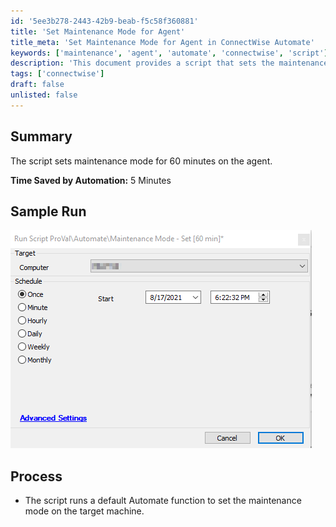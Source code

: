 ```yaml
---
id: '5ee3b278-2443-42b9-beab-f5c58f360881'
title: 'Set Maintenance Mode for Agent'
title_meta: 'Set Maintenance Mode for Agent in ConnectWise Automate'
keywords: ['maintenance', 'agent', 'automate', 'connectwise', 'script']
description: 'This document provides a script that sets the maintenance mode for 60 minutes on the agent in ConnectWise Automate, saving time and streamlining processes. It includes a sample run and an overview of the process involved in executing the script.'
tags: ['connectwise']
draft: false
unlisted: false
---
```


## Summary

The script sets maintenance mode for 60 minutes on the agent.

**Time Saved by Automation:** 5 Minutes

## Sample Run

![Sample Run](../../../static/img/Maintenance-Mode---Set-60-min/image_1.png)

## Process

- The script runs a default Automate function to set the maintenance mode on the target machine.
